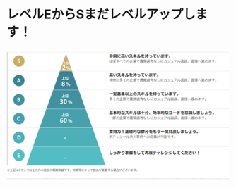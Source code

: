 # レベルEからSまだレベルアップします！
![Image text](https://github.com/lxeh20081109/PictureManager/blob/master/paiza.png)
